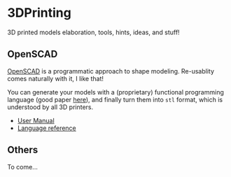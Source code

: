 # 3DPrinting
3D printed models elaboration, tools, hints, ideas, and stuff!

## OpenSCAD
[OpenSCAD](https://www.openscad.org/) is a programmatic approach to shape modeling. 
Re-usablity comes naturally with it, I like that!

You can generate your models with a (proprietary) functional programming language (good paper [here](https://en.wikibooks.org/wiki/OpenSCAD_User_Manual/For_C/Java/Python_Programmers)), and finally turn them into `stl` format,
which is understood by all 3D printers.

- [User Manual](https://en.wikibooks.org/wiki/OpenSCAD_User_Manual)
- [Language reference](https://en.wikibooks.org/wiki/OpenSCAD_User_Manual/The_OpenSCAD_Language)

## Others
To come...
